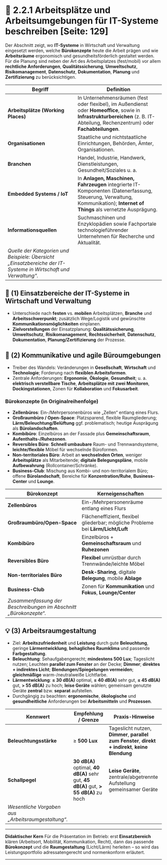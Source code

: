 # 🧾 2.2.1 Arbeitsplätze und Arbeitsumgebungen für IT-Systeme beschreiben [Seite: 129]

Der Abschnitt zeigt, wo **IT-Systeme** in Wirtschaft und Verwaltung eingesetzt werden, welche **Bürokonzepte** heute die Arbeit prägen und wie **Arbeitsräume** ergonomisch und gesundheitsförderlich gestaltet werden. Für die Planung sind neben der Art des Arbeitsplatzes (fest/mobil) vor allem **rechtliche Anforderungen**, **Qualitätssicherung**, **Umweltschutz**, **Risikomanagement**, **Datenschutz**, **Dokumentation**, **Planung** und **Zertifizierung** zu berücksichtigen. 

| Begriff                                                                                                          | Definition                                                                                                                                                                        |
| ---------------------------------------------------------------------------------------------------------------- | --------------------------------------------------------------------------------------------------------------------------------------------------------------------------------- |
| **Arbeitsplätze (Working Places)**                                                                               | In Unternehmensräumen (fest oder flexibel), im Außendienst oder **Homeoffice**, sowie in **Infrastrukturbereichen** (z. B. IT-Abteilung, Rechenzentrum) oder **Fachabteilungen**. |
| **Organisationen**                                                                                               | Staatliche und nichtstaatliche Einrichtungen, Behörden, Ämter, Organisationen.                                                                                                    |
| **Branchen**                                                                                                     | Handel, Industrie, Handwerk, Dienstleistungen, Gesundheit/Soziales u. a.                                                                                                          |
| **Embedded Systems / IoT**                                                                                       | In **Anlagen, Maschinen, Fahrzeugen** integrierte IT-Komponenten (Datenerfassung, Steuerung, Verwaltung, Kommunikation); **Internet of Things** als vernetzte Ausprägung.         |
| **Informationsquellen**                                                                                          | Suchmaschinen und Enzyklopädien sowie Fachportale technologieführender Unternehmen für Recherche und Aktualität.                                                                  |
| *Quelle der Kategorien und Beispiele: Übersicht „Einsatzbereiche der IT-Systeme in Wirtschaft und Verwaltung“.*  |                                                                                                                                                                                   |

## 🧭 (1) Einsatzbereiche der IT-Systeme in Wirtschaft und Verwaltung

* Unterschiede nach **festen** vs. **mobilen** Arbeitsplätzen, **Branche** und **Arbeitsschwerpunkt**; zusätzlich Wege/Logistik und gewünschte **Kommunikationsmöglichkeiten** einplanen. 
* **Zielvorstellungen** der Einsatzplanung: **Qualitätssicherung**, **Umweltschutz**, **Risikomanagement**, **Rechtssicherheit**, **Datenschutz**, **Dokumentation**, **Planung/Zertifizierung** der Prozesse. 

## 💬 (2) Kommunikative und agile Büroumgebungen

* Treiber des Wandels: Veränderungen in **Gesellschaft**, **Wirtschaft** und **Technologie**; Forderung nach **flexiblen Arbeitsformen**. 
* Zentrale Anforderungen: **Ergonomie**, **Ökologie**, **Gesundheit**; u. a. **elektrisch verstellbare Tische**, **Arbeitsplätze mit zwei Monitoren**, **Dockingstationen**, Zonen für **Kollaboration** und **Fokusarbeit**. 

### Bürokonzepte (in Originalreihenfolge)

* **Zellenbüros**: Ein-/Mehrpersonenbüros wie „Zellen“ entlang eines Flurs. 
* **Großraumbüro / Open-Space**: Platzsparend, flexible Raumgliederung; **Lärm/Beleuchtung/Belüftung** ggf. problematisch; heutige Ausprägung als **Bürolandschaften**. 
* **Kombibüro**: Einzelbüros an der Fassade plus **Gemeinschaftsraum**, **Aufenthalts-/Ruhezonen**. 
* **Reversibles Büro**: **Schnell umbaubare** Raum- und Trennwandsysteme, **leichte/flexible** Möbel für wechselnde Büroformen. 
* **Non-territoriales Büro**: Arbeit an **wechselnden Orten**, weniger **Arbeitsplätze** als Mitarbeitende; **digitale Belegungspläne**, mobile **Aufbewahrung** (Rollcontainer/Schränke). 
* **Business-Club**: Mischung aus Kombi- und non-territorialem Büro; offene **Bürolandschaft**, Bereiche für **Konzentration/Ruhe**, **Business-Center** und **Lounge**. 

| Bürokonzept                                                       | Kerneigenschaften                                                                |
| ----------------------------------------------------------------- | -------------------------------------------------------------------------------- |
| **Zellenbüros**                                                   | Ein-/Mehrpersonenräume entlang eines Flurs                                       |
| **Großraumbüro/Open-Space**                                       | Flächeneffizient, flexibel gliederbar; mögliche Probleme bei **Lärm/Licht/Luft** |
| **Kombibüro**                                                     | Einzelbüros + **Gemeinschaftsraum** und **Ruhezonen**                            |
| **Reversibles Büro**                                              | **Flexibel** umrüstbar durch Trennwände/leichte Möbel                            |
| **Non-territoriales Büro**                                        | **Desk-Sharing**, digitale **Belegung**, mobile **Ablage**                       |
| **Business-Club**                                                 | Zonen für **Kommunikation** und **Fokus**, **Lounge/Center**                     |
| *Zusammenfassung der Beschreibungen im Abschnitt „Bürokonzepte“.* |                                                                                  |

## 💡 (3) Arbeitsraumgestaltung

* Ziel: **Arbeitszufriedenheit** und **Leistung** durch gute **Beleuchtung**, geringe **Lärmentwicklung**, **behagliches Raumklima** und passende **Farbgestaltung**. 
* **Beleuchtung**: Sehaufgaben­gerecht; **mindestens 500 Lux**; Tageslicht nutzen; Leuchten **parallel zum Fenster** an der Decke; **Dimmer**; **direktes + indirektes Licht**; **Blendungen/Spiegelungen vermeiden**; **gleichmäßige** warm-/neutralweiße Lichtfarbe. 
* **Lärmentwicklung**: **≤ 30 dB(A)** optimal, **≤ 40 dB(A)** sehr gut, **≤ 45 dB(A)** gut, **> 55 dB(A)** zu hoch; **leise Geräte** wählen; gemeinsam genutzte Geräte **zentral** bzw. **separat** aufstellen. 
* Durchgängig zu beachten: **ergonomische**, **ökologische** und **gesundheitliche** Anforderungen bei **Arbeitsmitteln** und **Prozessen**. 

| Kennwert                                            | Empfehlung / Grenze                                                                   | Praxis-Hinweise                                                                                    |
| --------------------------------------------------- | ------------------------------------------------------------------------------------- | -------------------------------------------------------------------------------------------------- |
| **Beleuchtungsstärke**                              | ≥ **500 Lux**                                                                         | Tageslicht nutzen, **Dimmer**, **parallel zum Fenster**, **direkt + indirekt**, **keine Blendung** |
| **Schallpegel**                                     | **30 dB(A)** optimal, **40 dB(A)** sehr gut, **45 dB(A)** gut, **> 55 dB(A)** zu hoch | **Leise Geräte**, zentrale/abgetrennte Aufstellung gemeinsamer Geräte                              |
| *Wesentliche Vorgaben aus „Arbeitsraumgestaltung“.* |                                                                                       |                                                                                                    |

---

**Didaktischer Kern**
Für die Präsentation im Betrieb: erst **Einsatzbereich** klären (Arbeitsort, Mobilität, Kommunikation, Recht), dann das passende **Bürokonzept** und die **Raumgestaltung** (Licht/Lärm) herleiten – so wird das Leistungsportfolio adressatengerecht und normenkonform erläutert.

---
